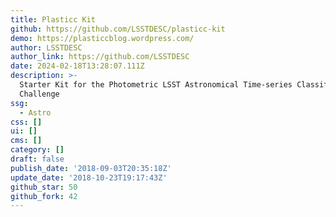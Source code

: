 ```yaml
---
title: Plasticc Kit
github: https://github.com/LSSTDESC/plasticc-kit
demo: https://plasticcblog.wordpress.com/
author: LSSTDESC
author_link: https://github.com/LSSTDESC
date: 2024-02-18T13:28:07.111Z
description: >-
  Starter Kit for the Photometric LSST Astronomical Time-series Classification
  Challenge
ssg:
  - Astro
css: []
ui: []
cms: []
category: []
draft: false
publish_date: '2018-09-03T20:35:18Z'
update_date: '2018-10-23T19:17:43Z'
github_star: 50
github_fork: 42
---
```

